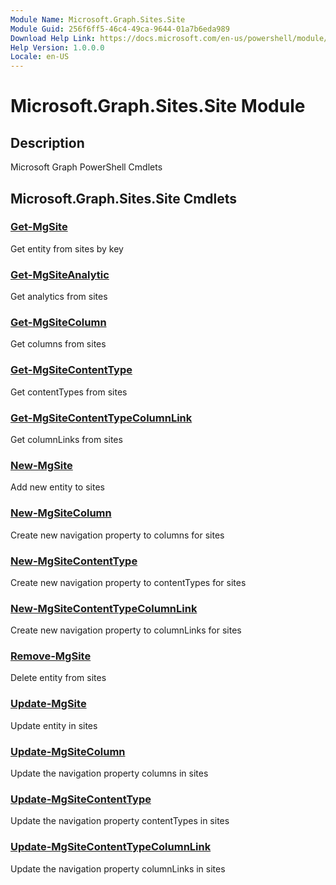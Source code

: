 ```yaml
---
Module Name: Microsoft.Graph.Sites.Site
Module Guid: 256f6ff5-46c4-49ca-9644-01a7b6eda989
Download Help Link: https://docs.microsoft.com/en-us/powershell/module/microsoft.graph.sites.site
Help Version: 1.0.0.0
Locale: en-US
---
```


# Microsoft.Graph.Sites.Site Module
## Description
Microsoft Graph PowerShell Cmdlets

## Microsoft.Graph.Sites.Site Cmdlets
### [Get-MgSite](Get-MgSite.md)
Get entity from sites by key

### [Get-MgSiteAnalytic](Get-MgSiteAnalytic.md)
Get analytics from sites

### [Get-MgSiteColumn](Get-MgSiteColumn.md)
Get columns from sites

### [Get-MgSiteContentType](Get-MgSiteContentType.md)
Get contentTypes from sites

### [Get-MgSiteContentTypeColumnLink](Get-MgSiteContentTypeColumnLink.md)
Get columnLinks from sites

### [New-MgSite](New-MgSite.md)
Add new entity to sites

### [New-MgSiteColumn](New-MgSiteColumn.md)
Create new navigation property to columns for sites

### [New-MgSiteContentType](New-MgSiteContentType.md)
Create new navigation property to contentTypes for sites

### [New-MgSiteContentTypeColumnLink](New-MgSiteContentTypeColumnLink.md)
Create new navigation property to columnLinks for sites

### [Remove-MgSite](Remove-MgSite.md)
Delete entity from sites

### [Update-MgSite](Update-MgSite.md)
Update entity in sites

### [Update-MgSiteColumn](Update-MgSiteColumn.md)
Update the navigation property columns in sites

### [Update-MgSiteContentType](Update-MgSiteContentType.md)
Update the navigation property contentTypes in sites

### [Update-MgSiteContentTypeColumnLink](Update-MgSiteContentTypeColumnLink.md)
Update the navigation property columnLinks in sites


